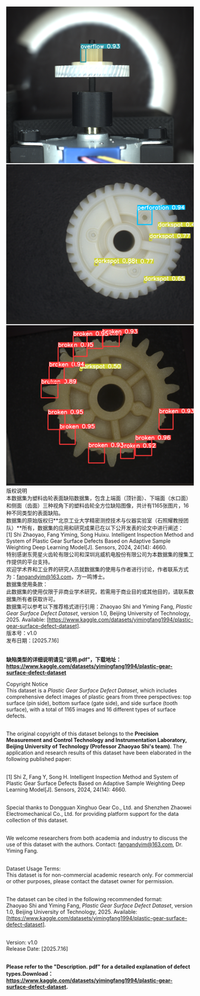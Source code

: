![image](https://github.com/fangandyim/Plastic-Gear-Surface-Defect-Dataset/blob/main/sample1.png)
![image](https://github.com/fangandyim/Plastic-Gear-Surface-Defect-Dataset/blob/main/sample2.png)
![image](https://github.com/fangandyim/Plastic-Gear-Surface-Defect-Dataset/blob/main/sample3.png)
版权说明
<br>本数据集为塑料齿轮表面缺陷数据集，包含上端面（顶针面）、下端面（水口面）和侧面（齿面）三种视角下的塑料齿轮全方位缺陷图像，共计有1165张图片，16种不同类型的表面缺陷。
<br>数据集的原始版权归**北京工业大学精密测控技术与仪器实验室（石照耀教授团队）**所有，数据集的应用和研究成果已在以下公开发表的论文中进行阐述：
<br>[1] Shi Zhaoyao, Fang Yiming, Song Huixu. Intelligent Inspection Method and System of Plastic Gear Surface Defects Based on Adaptive Sample Weighting Deep Learning Model[J]. Sensors, 2024, 24(14): 4660.
<br>特别感谢东莞星火齿轮有限公司和深圳兆威机电股份有限公司为本数据集的搜集工作提供的平台支持。
<br>欢迎学术界和工业界的研究人员就数据集的使用与作者进行讨论，作者联系方式为：fangandyim@163.com，方一鸣博士。
<br>数据集使用条款：
<br>此数据集的使用仅限于非商业学术研究，若需用于商业目的或其他目的，请联系数据集所有者获取许可。
<br>数据集可以参考以下推荐格式进行引用：Zhaoyao Shi and Yiming Fang, *Plastic Gear Surface Defect Dataset*, version 1.0, Beijing University of Technology, 2025. Available: [https://www.kaggle.com/datasets/yimingfang1994/plastic-gear-surface-defect-dataset].
<br>版本号：v1.0
<br>发布日期：[2025.7.16]

<br>**缺陷类型的详细说明请见“说明.pdf”，下载地址：https://www.kaggle.com/datasets/yimingfang1994/plastic-gear-surface-defect-dataset**

Copyright Notice
<br>This dataset is a *Plastic Gear Surface Defect Dataset*, which includes comprehensive defect images of plastic gears from three perspectives: top surface (pin side), bottom surface (gate side), and side surface (tooth surface), with a total of 1165 images and 16 different types of surface defects.

<br>The original copyright of this dataset belongs to the **Precision Measurement and Control Technology and Instrumentation Laboratory, Beijing University of Technology (Professor Zhaoyao Shi's team)**. The application and research results of this dataset have been elaborated in the following published paper:

<br>[1] Shi Z, Fang Y, Song H. Intelligent Inspection Method and System of Plastic Gear Surface Defects Based on Adaptive Sample Weighting Deep Learning Model[J]. Sensors, 2024, 24(14): 4660.

<br>Special thanks to Dongguan Xinghuo Gear Co., Ltd. and Shenzhen Zhaowei Electromechanical Co., Ltd. for providing platform support for the data collection of this dataset.

<br>We welcome researchers from both academia and industry to discuss the use of this dataset with the authors. Contact: fangandyim@163.com, Dr. Yiming Fang.

<br>Dataset Usage Terms:
<br>This dataset is for non-commercial academic research only. For commercial or other purposes, please contact the dataset owner for permission.

<br>The dataset can be cited in the following recommended format:
<br>Zhaoyao Shi and Yiming Fang, *Plastic Gear Surface Defect Dataset*, version 1.0, Beijing University of Technology, 2025. Available: [https://www.kaggle.com/datasets/yimingfang1994/plastic-gear-surface-defect-dataset].

<br>Version: v1.0
<br>Release Date: [2025.7.16]

<br>**Please refer to the "Description. pdf" for a detailed explanation of defect types.Download：https://www.kaggle.com/datasets/yimingfang1994/plastic-gear-surface-defect-dataset.**
